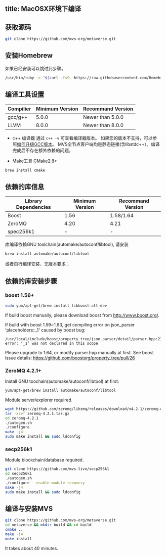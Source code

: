 title: MacOSX环境下编译
---

## 获取源码
```bash
git clone https://github.com/mvs-org/metaverse.git
```

## 安装Homebrew
如果已经安装可以跳过此步骤。
```bash
/usr/bin/ruby -e "$(curl -fsSL https://raw.githubusercontent.com/Homebrew/install/master/install)"
```

## 编译工具设置
| Compilier | Minimum Version |  Recommand Version |
| --------------------------------- | ----------------- | ------------ |
| gcc/g++ |   5.0.0               |  Newer than 5.0.0 |
| LLVM    |   8.0.0               |  Newer than 8.0.0 |
* c++ 编译器
通过 `c++ -v` 可查看编译器版本。
如果您的版本不支持，可以参照[如何升级GCC版本](/helpdoc/upgrade-gcc.html)。
MVS全节点客户端均是静态链接(含libstdc++），编译完成后不存在额外依赖的问题。

* Make工具
CMake2.8+
```bash
brew install cmake
```


## 依赖的库信息
| Library Dependencies | Minimum Version | Recommand Version |
| --------------------------------- | ----------------- | ------------ |
| Boost     |   1.56               |  1.58/1.64      |
| ZeroMQ|   4.20               |  4.21           |
| spec256k1 |   -                  |  -              |

库编译依赖GNU toolchain\(automake/autoconf/libtool\), 请安装
```bash
brew install automake/autoconf/libtool
```
或者自行编译安装，无版本要求；


## 依赖的库安装步骤
### boost 1.56+
```bash
sudo yum/apt-get/brew install libboost-all-dev
```
If build boost manually, please download boost from <http://www.boost.org/>.

If build with boost 1.59~1.63, get compiling error on json_parser 'placeholders::_1' caused by boost bug:
```
/usr/local/include/boost/property_tree/json_parser/detail/parser.hpp:217:52: error: ‘_1’ was not declared in this scope
```
Please upgrade to 1.64, or modify parser.hpp manually at first.
See boost issue details: <https://github.com/boostorg/property_tree/pull/26>

### ZeroMQ 4.2.1+
Install GNU toochain(automake/autoconf/libtool) at first:
```bash
yum/apt-get/brew install automake/autoconf/libtool
```
Module server/explorer required.
```bash
wget https://github.com/zeromq/libzmq/releases/download/v4.2.1/zeromq-4.2.1.tar.gz
tar -xzvf zeromq-4.2.1.tar.gz
cd zeromq-4.2.1
./autogen.sh
./configure
make -j4
sudo make install && sudo ldconfig
```

### secp256k1 
Module blockchain/database required.
```bash
git clone https://github.com/mvs-live/secp256k1
cd secp256k1
./autogen.sh
./configure --enable-module-recovery
make -j4
sudo make install && sudo ldconfig
```

## 编译与安装MVS
```bash
git clone https://github.com/mvs-org/metaverse.git
cd metaverse && mkdir build && cd build
cmake ..
make -j4
make install
```
It takes about 40 minutes.
